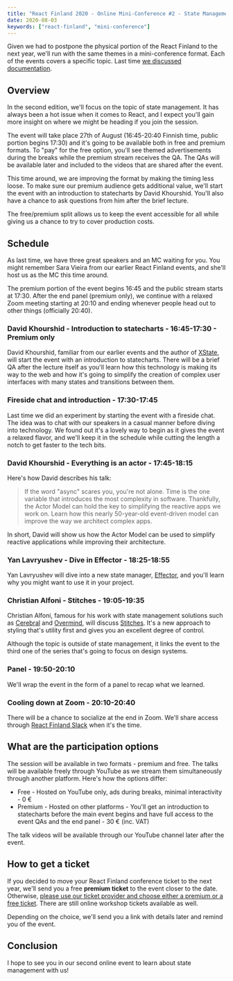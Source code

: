 ```yaml
---
title: "React Finland 2020 - Online Mini-Conference #2 - State Management"
date: 2020-08-03
keywords: ["react-finland", "mini-conference"]
---
```


Given we had to postpone the physical portion of the React Finland to the next year, we'll run with the same themes in a mini-conference format. Each of the events covers a specific topic. Last time [we discussed documentation](/blog/rf-2020-online-mini-conf-vol-1-recap/).

## Overview

In the second edition, we'll focus on the topic of state management. It has always been a hot issue when it comes to React, and I expect you'll gain more insight on where we might be heading if you join the session.

The event will take place 27th of August (16:45-20:40 Finnish time, public portion begins 17:30) and it's going to be available both in free and premium formats. To "pay" for the free option, you'll see themed advertisements during the breaks while the premium stream receives the QA. The QAs will be available later and included to the videos that are shared after the event.

This time around, we are improving the format by making the timing less loose. To make sure our premium audience gets additional value, we'll start the event with an introduction to statecharts by David Khourshid. You'll also have a chance to ask questions from him after the brief lecture.

The free/premium split allows us to keep the event accessible for all while giving us a chance to try to cover production costs.

## Schedule

As last time, we have three great speakers and an MC waiting for you. You might remember Sara Vieira from our earlier React Finland events, and she'll host us as the MC this time around.

The premium portion of the event begins 16:45 and the public stream starts at 17:30. After the end panel (premium only), we continue with a relaxed Zoom meeting starting at 20:10 and ending whenever people head out to other things (officially 20:40).

### David Khourshid - Introduction to statecharts - 16:45-17:30 - Premium only

David Khourshid, familiar from our earlier events and the author of [XState](https://xstate.js.org/), will start the event with an introduction to statecharts. There will be a brief QA after the lecture itself as you'll learn how this technology is making its way to the web and how it's going to simplify the creation of complex user interfaces with many states and transitions between them.

### Fireside chat and introduction - 17:30-17:45

Last time we did an experiment by starting the event with a fireside chat. The idea was to chat with our speakers in a casual manner before diving into technology. We found out it's a lovely way to begin as it gives the event a relaxed flavor, and we'll keep it in the schedule while cutting the length a notch to get faster to the tech bits.

### David Khourshid - Everything is an actor - 17:45-18:15

Here's how David describes his talk:

> If the word "async" scares you, you're not alone. Time is the one variable that introduces the most complexity in software. Thankfully, the Actor Model can hold the key to simplifying the reactive apps we work on. Learn how this nearly 50-year-old event-driven model can improve the way we architect complex apps.

In short, David will show us how the Actor Model can be used to simplify reactive applications while improving their architecture.

### Yan Lavryushev - Dive in Effector - 18:25-18:55

Yan Lavryushev will dive into a new state manager, [Effector](https://www.npmjs.com/package/effector), and you'll learn why you might want to use it in your project.

### Christian Alfoni - Stitches - 19:05-19:35

Christian Alfoni, famous for his work with state management solutions such as [Cerebral](https://www.npmjs.com/package/cerebral) and [Overmind](https://overmindjs.org/), will discuss [Stitches](https://www.npmjs.com/package/@stitches/css). It's a new approach to styling that's utility first and gives you an excellent degree of control.

Although the topic is outside of state management, it links the event to the third one of the series that's going to focus on design systems.

### Panel - 19:50-20:10

We'll wrap the event in the form of a panel to recap what we learned.

### Cooling down at Zoom - 20:10-20:40

There will be a chance to socialize at the end in Zoom. We'll share access through [React Finland Slack](https://join.slack.com/t/react-finland/shared_invite/enQtMzQ0NDM1ODczMjE2LTI3MjZlZGNjNTNkOTU5N2E1OWYxYzY0MWE0Y2NiNWMxMWZiMWEyYjc4MmM1ZDQwZmFhOTkyODBmM2E4NjcxZjM) when it's the time.

## What are the participation options

The session will be available in two formats - premium and free. The talks will be available freely through YouTube as we stream them simultaneously through another platform. Here's how the options differ:

- Free - Hosted on YouTube only, ads during breaks, minimal interactivity - 0 €
- Premium - Hosted on other platforms - You'll get an introduction to statecharts before the main event begins and have full access to the event QAs and the end panel - 30 € (inc. VAT)

The talk videos will be available through our YouTube channel later after the event.

## How to get a ticket

If you decided to move your React Finland conference ticket to the next year, we'll send you a free **premium ticket** to the event closer to the date. Otherwise, [please use our ticket provider and choose either a premium or a free ticket](https://fienta.com/react-finland-2020?e8677b7f3a2f2d38052763b8d1cd9117). There are still online workshop tickets available as well.

Depending on the choice, we'll send you a link with details later and remind you of the event.

## Conclusion

I hope to see you in our second online event to learn about state management with us!
